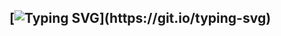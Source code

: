 ## [![Typing SVG](https://readme-typing-svg.herokuapp.com?font=Fira+Code&size=16&duration=1000&pause=1000&color=24801D&multiline=true&repeat=false&width=435&height=100&lines=%2F%2FHello+world!;%2F%2FI+am+a+first+year+computer+science+student;%2F%2Fwho+is+starting+out+in+IT;%2F%2Fand+looking+for+my+place+in+the+field.)](https://git.io/typing-svg) ##

